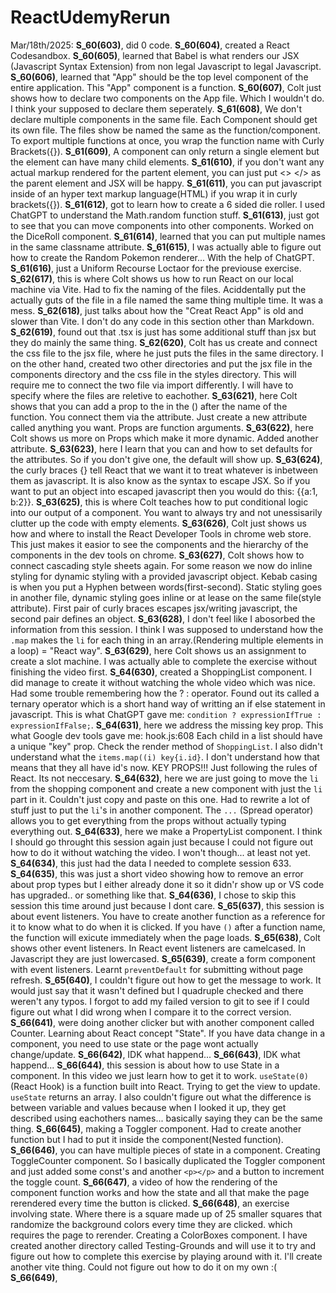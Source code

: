 # ReactUdemyRerun
Mar/18th/2025:
    **S_60(603)**, did 0 code.
    **S_60(604)**, created a React Codesandbox.
    **S_60(605)**, learned that Babel is what renders our JSX (Javascript Syntax Extension) from non legal Javascript to legal Javascript.
    **S_60(606)**, learned that "App" should be the top level component of the entire application. This "App" component is a function.
    **S_60(607)**, Colt just shows how to declare two components on the App file. Which I wouldn't do. I think your supposed to declare them seperately.
    **S_61(608)**, We don't declare multiple components in the same file. Each Component should get its own file. The files show be named the same as the function/component. To export multiple functions at once, you wrap the function name with Curly Brackets({}).
    **S_61(609)**, A component can only return a single element but the element can have many child elements.
    **S_61(610)**, if you don't want any actual markup rendered for the partent element, you can just put <> </> as the parent element and JSX will be happy.
    **S_61(611)**, you can put javascript inside of an hyper text markup language(HTML) if you wrap it in curly brackets({}).
    **S_61(612)**, got to learn how to create a 6 sided die roller. I used ChatGPT to understand the Math.random function stuff.
    **S_61(613)**, just got to see that you can move components into other components. Worked on the DiceRoll component.
    **S_61(614)**, learned that you can put multiple names in the same classname attribute.
    **S_61(615)**, I was actually able to figure out how to create the Random Pokemon renderer... With the help of ChatGPT.
    **S_61(616)**, just a Uniform Recourse Loctaor for the previouse exercise.
    **S_62(617)**, this is where Colt shows us how to run React on our local machine via Vite. Had to fix the naming of the files. Aciddentally put the actually guts of the file in a file named the same thing multiple time. It was a mess.
    **S_62(618)**, just talks about how the "Creat React App" is old and slower than Vite.
    I don't do any code in this section other than Markdown.
    **S_62(619)**, found out that .tsx is just has some additional stuff than jsx but they do mainly the same thing.
    **S_62(620)**, Colt has us create and connect the css file to the jsx file, where he just puts the files in the same directory. I on the other hand, created two other directories and put the jsx file in the components directory and the css file in the styles directory. This will require me to connect the two file via import differently. I will have to specify where the files are reletive to eachother.
    **S_63(621)**, here Colt shows that you can add a prop to the in the () after the name of the function. You connect them via the attribute. Just create a new attribute called anything you want. Props are function arguments.
    **S_63(622)**, here Colt shows us more on Props which make it more dynamic. Added another attribute.
    **S_63(623)**, here I learn that you can and how to set defaults for the attributes.
    So if you don't give one, the default will show up.
    **S_63(624)**, the curly braces {} tell React that we want it to treat whatever is inbetween them as javascript. It is also know as the syntax to escape JSX. So if you want to put an object into escaped javascript then you would do this: 
    {{a:1, b:2}}.
    **S_63(625)**, this is where Colt teaches how to put conditional logic into our output of a component. You want to always try and not unessisarily clutter up the code with empty elements.
    **S_63(626)**, Colt just shows us how and where to install the React Developer Tools in chrome web store. This just makes it easior to see the components and the hierarchy of the components in the dev tools on chrome.
    **S_63(627)**, Colt shows how to connect cascading style sheets again. For some reason we now do inline styling for dynamic styling with a provided javascript object. Kebab casing is when you put a Hyphen between words(first-second).
    Static styling goes in another file, dynamic styling goes inline or at lease on the same file(style attribute). First pair of curly braces escapes jsx/writing javascript, the second pair defines an object.
    **S_63(628)**, I don't feel like I abosorbed the information from this session. I think I was supposed to understand how the `.map` makes the `li` for each thing in an array.(Rendering multiple elements in a loop) = "React way".
    **S_63(629)**, here Colt shows us an assignment to create a slot machine. I was actually able to complete the exercise without finishing the video first.
    **S_64(630)**, created a ShoppingList component. I did manage to create it without watching the whole video which was nice. Had some trouble remembering how the ? : operator. Found out its called a ternary operator which is a short hand way of writting an if else statement in javascript. This is what ChatGPT gave me:
    `condition ? expressionIfTrue : expressionIfFalse;`.
    **S_64(631)**, here we address the missing key prop. This what Google dev tools gave me: hook.js:608 Each child in a list should have a unique "key" prop.
Check the render method of `ShoppingList`. I also didn't understand what the `items.map((i) key{i.id}`. I don't understand how that means that they all have id's now. KEY PROPS!!! Just following the rules of React. Its not neccesary.
    **S_64(632)**, here we are just going to move the `li` from the shopping component and create a new component with just the `li` part in it. Couldn't just copy and paste on this one. Had to rewrite a lot of stuff just to put the `li`'s in another component. The `...` (Spread operator) allows you to get everything from the props without actually typing everything out.
    **S_64(633)**, here we make a PropertyList component. I think I should go throught this session again just because I could not figure out how to do it without watching the video. I won't though... at least not yet.
    **S_64(634)**, this just had the data I needed to complete session 633.
    **S_64(635)**, this was just a short video showing how to remove an error about prop types but I either already done it so it didn'r show up or VS code has upgraded.. or something like that.
    **S_64(636)**, I chose to skip this session this time around just because I dont care.
    **S_65(637)**, this session is about event listeners. You have to create another function as a reference for it to know what to do when it is clicked. If you have `()` after a function name, the function will exicute immediately when the page loads.
    **S_65(638)**, Colt shows other event listeners. In React event listeners are camelcased. In Javascript they are just lowercased.
    **S_65(639)**, create a form component with event listeners. Learnt `preventDefault` for submitting without page refresh.
    **S_65(640)**, I couldn't figure out how to get the message to work. It would just say that it wasn't defined but I quadruple checked and there weren't any typos. I forgot to add my failed version to git to see if I could figure out what I did wrong when I compare it to the correct version.
    **S_66(641)**, were doing another clicker but with another component called Counter. Learning about React concept "State". If you have data change in a component, you need to use state or the page wont actually change/update.
    **S_66(642)**, IDK what happend...
    **S_66(643)**, IDK what happend...
    **S_66(644)**, this session is about how to use State in a component. In this video we just learn how to get it to work. `useState(0)`(React Hook) is a function built into React. Trying to get the view to update. `useState` returns an array. I also couldn't figure out what the difference is between variable and values because when I looked it up, they get described using eachothers names... basically saying they can be the same thing.
    **S_66(645)**,  making a Toggler component. Had to create another function but I had to put it inside the component(Nested function).
    **S_66(646)**, you can have multiple pieces of state in a component. Creating ToggleCounter component. So I basically duplicated the Toggler component and just added some const's and another `<p></p>` and a button to increment the toggle count.
    **S_66(647)**,  a video of how the rendering of the component function works and how the state and all that make the page rerendered every time the button is clicked.
    **S_66(648)**, an exercise involving state. Where there is a square made up of 25 smaller squares that randomize the background colors every time they are clicked. which requires the page to rerender. Creating a ColorBoxes component. I have created another directory called Testing-Grounds and will use it to try and figure out how to complete this exercise by playing around with it. I'll create another vite thing. Could not figure out how to do it on my own :(
    **S_66(649)**, 
